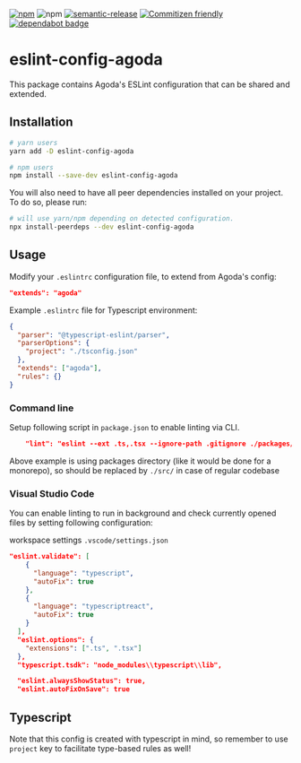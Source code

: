 [![npm](https://img.shields.io/npm/v/eslint-config-agoda)](https://www.npmjs.com/package/eslint-config-agoda)
![npm](https://img.shields.io/npm/dw/eslint-config-agoda)
[![semantic-release](https://img.shields.io/badge/%20%20%F0%9F%93%A6%F0%9F%9A%80-semantic--release-e10079.svg)](https://github.com/semantic-release/semantic-release)
[![Commitizen friendly](https://img.shields.io/badge/commitizen-friendly-brightgreen.svg)](http://commitizen.github.io/cz-cli/)
[![dependabot badge](https://badgen.net/dependabot/agoda-com/eslint-config-agoda/?icon=dependabot.svg)](https://dependabot.com/)

# eslint-config-agoda

This package contains Agoda's ESLint configuration that can be shared and
extended.

## Installation

```sh
# yarn users
yarn add -D eslint-config-agoda

# npm users
npm install --save-dev eslint-config-agoda
```

You will also need to have all peer dependencies installed on your project. To
do so, please run:

```sh
# will use yarn/npm depending on detected configuration.
npx install-peerdeps --dev eslint-config-agoda
```

## Usage

Modify your `.eslintrc` configuration file, to extend from Agoda's config:

```json
"extends": "agoda"
```

Example `.eslintrc` file for Typescript environment:

```json
{
  "parser": "@typescript-eslint/parser",
  "parserOptions": {
    "project": "./tsconfig.json"
  },
  "extends": ["agoda"],
  "rules": {}
}
```

### Command line

Setup following script in `package.json` to enable linting via CLI.

```json
    "lint": "eslint --ext .ts,.tsx --ignore-path .gitignore ./packages/",
```

Above example is using packages directory (like it would be done for a
monorepo), so should be replaced by `./src/` in case of regular codebase

### Visual Studio Code

You can enable linting to run in background and check currently opened files by
setting following configuration:

workspace settings `.vscode/settings.json`

```json
"eslint.validate": [
    {
      "language": "typescript",
      "autoFix": true
    },
    {
      "language": "typescriptreact",
      "autoFix": true
    }
  ],
  "eslint.options": {
    "extensions": [".ts", ".tsx"]
  },
  "typescript.tsdk": "node_modules\\typescript\\lib",

  "eslint.alwaysShowStatus": true,
  "eslint.autoFixOnSave": true
```

## Typescript

Note that this config is created with typescript in mind, so remember to use
`project` key to facilitate type-based rules as well!
